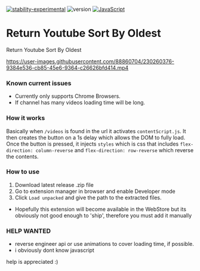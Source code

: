 [![stability-experimental](https://img.shields.io/badge/stability-experimental-orange.svg)](https://github.com/mkenney/software-guides/blob/master/STABILITY-BADGES.md#experimental)  ![version](https://img.shields.io/badge/version-1.1.0-blue) [![JavaScript](https://img.shields.io/badge/--F7DF1E?logo=javascript&logoColor=000)](https://www.javascript.com/)
# Return Youtube Sort By Oldest
 Return Youtube Sort By Oldest
 
 


https://user-images.githubusercontent.com/88860704/230260376-9384e536-cb85-45e6-9364-c26626bfd414.mp4


### Known current issues
- Currently only supports Chrome Browsers.
- If channel has many videos loading time will be long.

### How it works
Basically when `/videos` is found in the url it activates `contentScript.js`. It then creates the button on a 1s delay which allows the DOM to fully load. Once the button is pressed, it injects `styles` which is css that includes `flex-direction: column-reverse` and `flex-direction: row-reverse` which reverse the contents.

### How to use
1. Download latest release .zip file
2. Go to extension manager in browser and enable Developer mode
3. Click `Load unpacked` and give the path to the extracted files.

- Hopefully this extension will become available in the WebStore but its obviously not good enough to 'ship', therefore you must add it manually 

### HELP WANTED
- reverse engineer api or use animations to cover loading time, if possible.
- i obviously dont know javascript

help is appreciated :)
